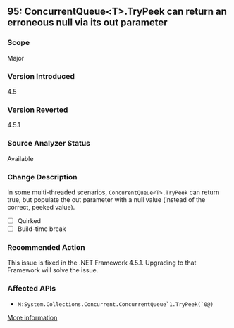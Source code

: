 ## 95: ConcurrentQueue&lt;T&gt;.TryPeek can return an erroneous null via its out parameter

### Scope
Major

### Version Introduced
4.5

### Version Reverted
4.5.1

### Source Analyzer Status
Available

### Change Description
In some multi-threaded scenarios, `ConcurentQueue<T>.TryPeek` can return true, but populate the out parameter with a null value (instead of the correct, peeked value).

- [ ] Quirked
- [ ] Build-time break

### Recommended Action
This issue is fixed in the .NET Framework 4.5.1. Upgrading to that Framework will solve the issue.

### Affected APIs
* ``M:System.Collections.Concurrent.ConcurrentQueue`1.TryPeek(`0@)``

[More information](http://connect.microsoft.com/VisualStudio/feedback/details/762273/bug-in-concurrentqueue-in-net-4-5-trypeek-returns-true-but-no-real-object-returned)
